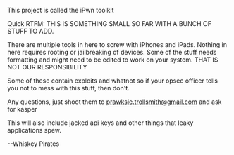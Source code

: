 This project is called the iPwn toolkit

Quick RTFM:
THIS IS SOMETHING SMALL SO FAR WITH A BUNCH OF STUFF TO ADD.

There are multiple tools in here to screw with iPhones and iPads.
Nothing in here requires rooting or jailbreaking of devices.
Some of the stuff needs formatting and might need to be edited to work on your system.
THAT IS NOT OUR RESPONSIBILITY

Some of these contain exploits and whatnot so if your opsec officer tells you not to mess with this stuff, then don't.

Any questions, just shoot them to prawksie.trollsmith@gmail.com and ask for kasper

This will also include jacked api keys and other things that leaky applications spew.

--Whiskey Pirates